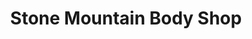 ---
title: "Stone Mountain Body Shop"
url: /stone-mountain/stone-mountain-body-shop/
shop: Autowerkstatt
---